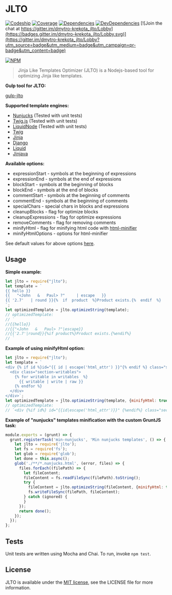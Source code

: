 # JLTO

[![Codeship](https://app.codeship.com/projects/c496b690-12e2-0137-3a15-526d29fa1101/status?branch=master)](https://app.codeship.com/projects/327499) [![Coverage](https://coveralls.io/repos/github/dmytro-krekota/jlto/badge.svg?branch=master)](https://coveralls.io/github/dmytro-krekota/jlto?branch=master) [![Dependencies](https://david-dm.org/dmytro-krekota/jlto.svg)](https://david-dm.org/dmytro-krekota/jlto) [![DevDependencies](https://david-dm.org/dmytro-krekota/jlto/dev-status.svg)](https://david-dm.org/dmytro-krekota/jlto?type=dev) [![Join the chat at https://gitter.im/dmytro-krekota_jlto/Lobby](https://badges.gitter.im/dmytro-krekota_jlto/Lobby.svg)](https://gitter.im/dmytro-krekota_jlto/Lobby?utm_source=badge&utm_medium=badge&utm_campaign=pr-badge&utm_content=badge)

[![NPM](https://nodei.co/npm/jlto.png?downloads=true)](https://nodei.co/npm/jlto/)

> Jinja Like Templates Optimizer (JLTO) is a Nodejs-based tool for optimizing Jinja like templates.

**Gulp tool for JLTO:**

[gulp-jlto](https://www.npmjs.com/package/gulp-jlto)

**Supported template engines:**

* [Nunjucks](https://mozilla.github.io/nunjucks/) (Tested with unit tests)
* [Twig.js](https://github.com/twigjs/twig.js) (Tested with unit tests)
* [LiquidNode](https://github.com/sirlantis/liquid-node) (Tested with unit tests)
* [Twig](https://twig.sensiolabs.org/)
* [Jinja](http://jinja.pocoo.org/)
* [Django](https://docs.djangoproject.com/en/1.11/ref/templates/language/)
* [Liquid](https://shopify.github.io/liquid/)
* [Jinjava](https://github.com/HubSpot/jinjava)

**Available options:**

* expressionStart - symbols at the beginning of expressions
* expressionEnd - symbols at the end of expressions
* blockStart - symbols at the beginning of blocks
* blockEnd - symbols at the end of blocks
* commentStart - symbols at the beginning of comments
* commentEnd - symbols at the beginning of comments
* specialChars - special chars in blocks and expressions
* cleanupBlocks - flag for optimize blocks
* cleanupExpressions - flag for optimize expressions
* removeComments - flag for removing comments
* minifyHtml - flag for minifying html code with [html-minifier](https://www.npmjs.com/package/html-minifier)
* minifyHtmlOptions - options for html-minifier

See default values for above options [here](https://github.com/dmytro-krekota/jlto/blob/master/lib/core/default.js).

## Usage

**Simple example:**

```js
let jlto = require("jlto");
let template = `
{{ hello }}
{{   "<John   &   Paul> ?"     | escape   }}
{{ '2.7'   | round }}{%  if  product  %}Product exists.{%  endif  %}
`;
let optimizedTemplate = jlto.optimizeString(template);
// optimizedTemplate:
// `
//{{hello}}
//{{"<John   &   Paul> ?"|escape}}
//{{'2.7'|round}}{%if product%}Product exists.{%endif%}
// `
```

**Example of using minifyHtml option:**

```js
let jlto = require("jlto");
let template = `
<div {% if id %}id="{{ id | escape('html_attr') }}"{% endif %} class="section-container {{ classes | join(' ') | html_attribute }}">
  <div class="section-writables">
    {% for writable in writables  %}
      {{ writable | write | raw }}
    {% endfor %}
  </div>
</div>`;
let optimizedTemplate = jlto.optimizeString(template, {minifyHtml: true});
// optimizedTemplate:
// `<div {%if id%} id="{{id|escape('html_attr')}}" {%endif%} class="section-container {{classes|join(' ')|html_attribute}}"><div class="section-writables"> {%for writable in writables%} {{writable|write|raw}} {%endfor%} </div></div>`
```

**Example of "nunjucks" templates minification with the custom GruntJS task:**

```js
module.exports = (grunt) => {
  grunt.registerTask('min-nunjucks', 'Min nunjucks templates', () => {
    let jlto = require('jlto');
    let fs = require('fs');
    let glob = require('glob');
    let done = this.async();
    glob('./**/*.nunjucks.html', (error, files) => {
      files.forEach((filePath) => {
        let fileContent;
        fileContent = fs.readFileSync(filePath).toString();
        try {
          fileContent = jlto.optimizeString(fileContent, {minifyHtml: true});
          fs.writeFileSync(filePath, fileContent);
        } catch (ignored) {
        }
      });
      return done();
    });
  });
};
```

## Tests

Unit tests are written using Mocha and Chai. To run, invoke `npm test`.

## License

JLTO is available under the [MIT license](https://opensource.org/licenses/MIT), see the LICENSE file for more information.
